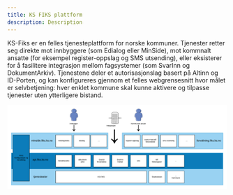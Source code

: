 ```yaml
---
title: KS FIKS plattform
description: Description
---
```


KS-Fiks er en felles tjenesteplattform for norske kommuner. Tjenester retter seg direkte mot innbyggere (som Edialog eller MinSide), mot kommnalt ansatte (for eksempel register-oppslag og SMS utsending), eller eksisterer for å fasilitere integrasjon mellom fagsystemer (som SvarInn og DokumentArkiv). Tjenestene deler et autorisasjonslag basert på Altinn og ID-Porten, og kan konfigureres gjennom et felles webgrensesnitt hvor målet er selvbetjening: hver enklet kommune skal kunne aktivere og tilpasse tjenester uten ytterligere bistand.   

![fiks oversikt](images/fiks_diagram.png "Fiks oversikt")






